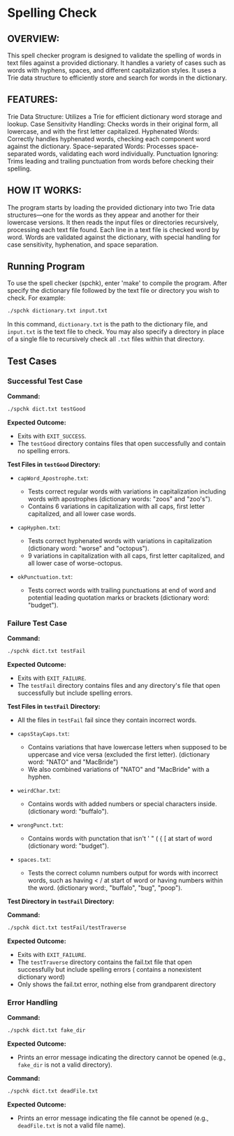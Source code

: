 # Spelling Check

## OVERVIEW:

This spell checker program is designed to validate the spelling of words in text files against a provided dictionary. It handles a variety of cases such as words with hyphens, spaces, and different capitalization styles. It uses a Trie data structure to efficiently store and search for words in the dictionary.

## FEATURES:

Trie Data Structure: Utilizes a Trie for efficient dictionary word storage and lookup.
Case Sensitivity Handling: Checks words in their original form, all lowercase, and with the first letter capitalized.
Hyphenated Words: Correctly handles hyphenated words, checking each component word against the dictionary.
Space-separated Words: Processes space-separated words, validating each word individually.
Punctuation Ignoring: Trims leading and trailing punctuation from words before checking their spelling.

## HOW IT WORKS:

The program starts by loading the provided dictionary into two Trie data structures—one for the words as they appear and another for their lowercase versions. It then reads the input files or directories recursively, processing each text file found. Each line in a text file is checked word by word. Words are validated against the dictionary, with special handling for case sensitivity, hyphenation, and space separation.

## Running Program

To use the spell checker (spchk), enter 'make' to compile the program. After specify the dictionary file followed by the text file or directory you wish to check. For example:

```bash
./spchk dictionary.txt input.txt
```

In this command, `dictionary.txt` is the path to the dictionary file, and `input.txt` is the text file to check. You may also specify a directory in place of a single file to recursively check all `.txt` files within that directory.

## Test Cases

### Successful Test Case

**Command:**

```bash
./spchk dict.txt testGood
```

**Expected Outcome:**

- Exits with `EXIT_SUCCESS`.
- The `testGood` directory contains files that open successfully and contain no spelling errors.

**Test Files in `testGood` Directory:**

- `capWord_Apostrophe.txt`:

  - Tests correct regular words with variations in capitalization including words with apostrophes (dictionary words: "zoos" and "zoo's").
  - Contains 6 variations in capitalization with all caps, first letter capitalized, and all lower case words.

- `capHyphen.txt`:

  - Tests correct hyphenated words with variations in capitalization (dictionary word: "worse" and "octopus").
  - 9 variations in capitalization with all caps, first letter capitalized, and all lower case of worse-octopus.

- `okPunctuation.txt`:
  - Tests correct words with trailing punctuations at end of word and potential leading quotation marks or brackets (dictionary word: "budget").

### Failure Test Case

**Command:**

```bash
./spchk dict.txt testFail
```

**Expected Outcome:**

- Exits with `EXIT_FAILURE`.
- The `testFail` directory contains files and any directory's file that open successfully but include spelling errors.

**Test Files in `testFail` Directory:**

- All the files in `testFail` fail since they contain incorrect words.

- `capsStayCaps.txt`:

  - Contains variations that have lowercase letters when supposed to be uppercase and vice versa (excluded the first letter). (dictionary word: "NATO" and "MacBride")
  - We also combined variations of "NATO" and "MacBride" with a hyphen.

- `weirdChar.txt`:

  - Contains words with added numbers or special characters inside. (dictionary word: "buffalo").

- `wrongPunct.txt`:

  - Contains words with punctation that isn't ' " ( { [ at start of word (dictionary word: "budget").

- `spaces.txt`:
  - Tests the correct column numbers output for words with incorrect words, such as having < / at start of word or having numbers within the word. (dictionary word:, "buffalo", "bug", "poop").

**Test Directory in `testFail` Directory:**

**Command:**

```bash
./spchk dict.txt testFail/testTraverse
```

**Expected Outcome:**

- Exits with `EXIT_FAILURE`.
- The `testTraverse` directory contains the fail.txt file that open successfully but include spelling errors ( contains a nonexistent dictionary word)
- Only shows the fail.txt error, nothing else from grandparent directory

### Error Handling

**Command:**

```bash
./spchk dict.txt fake_dir
```

**Expected Outcome:**

- Prints an error message indicating the directory cannot be opened (e.g., `fake_dir` is not a valid directory).

**Command:**

```bash
./spchk dict.txt deadFile.txt
```

**Expected Outcome:**

- Prints an error message indicating the file cannot be opened (e.g., `deadFile.txt` is not a valid file name).
